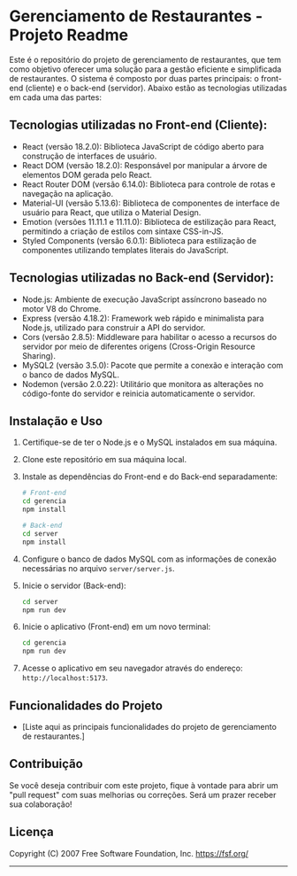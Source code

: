 # Gerenciamento de Restaurantes - Projeto Readme

Este é o repositório do projeto de gerenciamento de restaurantes, que tem como objetivo oferecer uma solução para a gestão eficiente e simplificada de restaurantes. O sistema é composto por duas partes principais: o front-end (cliente) e o back-end (servidor). Abaixo estão as tecnologias utilizadas em cada uma das partes:

## Tecnologias utilizadas no Front-end (Cliente):

- React (versão 18.2.0): Biblioteca JavaScript de código aberto para construção de interfaces de usuário.
- React DOM (versão 18.2.0): Responsável por manipular a árvore de elementos DOM gerada pelo React.
- React Router DOM (versão 6.14.0): Biblioteca para controle de rotas e navegação na aplicação.
- Material-UI (versão 5.13.6): Biblioteca de componentes de interface de usuário para React, que utiliza o Material Design.
- Emotion (versões 11.11.1 e 11.11.0): Biblioteca de estilização para React, permitindo a criação de estilos com sintaxe CSS-in-JS.
- Styled Components (versão 6.0.1): Biblioteca para estilização de componentes utilizando templates literais do JavaScript.

## Tecnologias utilizadas no Back-end (Servidor):

- Node.js: Ambiente de execução JavaScript assíncrono baseado no motor V8 do Chrome.
- Express (versão 4.18.2): Framework web rápido e minimalista para Node.js, utilizado para construir a API do servidor.
- Cors (versão 2.8.5): Middleware para habilitar o acesso a recursos do servidor por meio de diferentes origens (Cross-Origin Resource Sharing).
- MySQL2 (versão 3.5.0): Pacote que permite a conexão e interação com o banco de dados MySQL.
- Nodemon (versão 2.0.22): Utilitário que monitora as alterações no código-fonte do servidor e reinicia automaticamente o servidor.

## Instalação e Uso

1. Certifique-se de ter o Node.js e o MySQL instalados em sua máquina.
2. Clone este repositório em sua máquina local.
3. Instale as dependências do Front-end e do Back-end separadamente:

   ```bash
   # Front-end
   cd gerencia
   npm install

   # Back-end
   cd server
   npm install
   ```

4. Configure o banco de dados MySQL com as informações de conexão necessárias no arquivo `server/server.js`.
5. Inicie o servidor (Back-end):

   ```bash
   cd server
   npm run dev
   ```

6. Inicie o aplicativo (Front-end) em um novo terminal:

   ```bash
   cd gerencia
   npm run dev
   ```

7. Acesse o aplicativo em seu navegador através do endereço: `http://localhost:5173`.

## Funcionalidades do Projeto

- [Liste aqui as principais funcionalidades do projeto de gerenciamento de restaurantes.]

## Contribuição

Se você deseja contribuir com este projeto, fique à vontade para abrir um "pull request" com suas melhorias ou correções. Será um prazer receber sua colaboração!

## Licença

Copyright (C) 2007 Free Software Foundation, Inc. <https://fsf.org/>

---